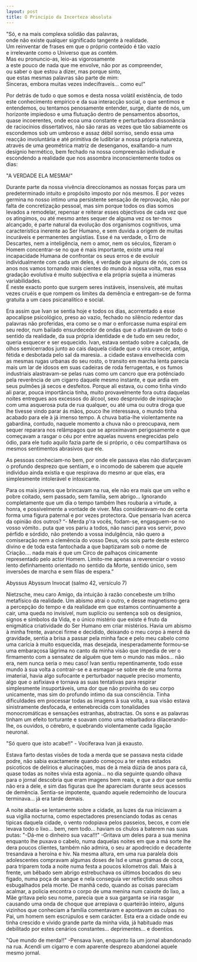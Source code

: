 ```yaml
---
layout: post
title: O Princípio da Incerteza absoluta
---
```


"Só, e na mais complexa solidão das palavras, <br />
onde não existe qualquer significado tangente à realidade. <br /> 
Um reinventar de frases em que o próprio conteúdo é tão vazio <br />
e irrelevante como o Universo que as contém. <br />
Mas eu pronuncio-as, leio-as vigorosamente <br />
a este pouco de nada que me envolve, não por as compreender, <br />
ou saber o que estou a dizer, mas porque sinto, <br />
que estas mesmas palavras são parte de mim: <br />
Sinceras, embora muitas vezes indecifraveis… como eu!" <br /> 
<p>                                                  </p>
<p>                                                  </p>
Por detrás de tudo o que somos e desta nossa volátil existência, 
de todo este conhecimento empírico e da sua interacção social, o que sentimos e entendemos, ou tentamos penosamente entender, surge, diante de nós, um horizonte impiedoso e uma flutuação dentro de pensamentos absortos, quase incoerentes, onde ecoa uma constante e perturbadora dissonância de raciocínios dissertativos, não são raras as vezes que tão sabiamente os escondemos sob um umbroso e assaz débil sorriso, sendo essa uma reacção involuntária e até primitiva de ludibriar a nossa própria natureza, através de uma geométrica matriz de desenganos, exaltando-a num desígnio hermético, bem fechado na nossa compreensão individual e escondendo a realidade que nos assombra inconscientemente todos os dias: 
<p>                                                  </p>
"A VERDADE ELA MESMA!"
<p>                                                  </p>
Durante parte da nossa vivência direccionamos as nossas forças para um predeterminado intuito e propósito imposto por nós mesmos.
E por vezes germina no nosso intimo uma persistente sensação de reprovação, não por falta de concretização pessoal, mas sim porque todos os dias somos levados a remodelar, repensar e reiterar esses objectivos de cada vez que os atingimos, ou até mesmo antes sequer de alguma vez os ter-mos alcançado, é parte natural da evolução dos organismos cognitivos, uma característica inerente ao Ser Humano, e sem duvida a origem de muitas incuráveis e permanentes angústias. Esse é na verdade, o Erro de Descartes, nem a inteligência, nem o amor, nem os séculos, fizeram o Homem concentrar-se no que é mais importante, existe uma real incapacidade Humana de confrontar os seus erros e de evoluir individualmente com cada um deles, é verdade que alguns de nós, com os anos nos vamos tornando mais cientes do mundo à nossa volta, mas essa gradação evolutiva é muito subjectiva e ela própria sujeita a inúmeras variabilidades.<br>
É neste exacto ponto que surgem seres instáveis, insensíveis, até muitas vezes cruéis e que rompem os limites da demência e entregam-se de forma gratuita a um caos psicanalítico e social. 
<p>                                                  </p>
Era assim que Ivan se sentia hoje e todos os dias, acorrentado a esse apocalipse psicológico, preso ao vazio, fechado no silêncio redentor das palavras não proferidas, era como se o mar o enforcasse numa espiral em seu redor, num bailado ensurdecedor de ondas que o afastavam de todo o sentido da realidade, da sua própria identidade e de tudo em seu redor, queria esquecer e ser esquecido.
Ivan, estava sentado sobre a calçada, de olhos semicerrados junto ao cais daquela cidade que o vira crescer, antiga, fétida e desbotada pelo sal da maresia.. a cidade estava envelhecida com as mesmas rugas urbanas do seu rosto, o transito em marcha lenta parecia mais um lar de idosos em suas cadeiras de roda ferrugentas, e os fumos industriais alastravam-se pelas ruas como um cancro que era potênciado pela reverência de um cigarro daquele mesmo instante, e que ardia em seus pulmões já secos e desfeitos.
Porque ali estava, ou como tinha vindo ali parar, pouca importância tinha, muito provavelmente fora outra daquelas noites entregues aos excessos do álcool, sexo desprovido de inspiração com uma asquerosa puta de rua qualquer, ou até uma ou outra droga que lhe tivesse vindo parar ás mãos, pouco lhe interessava, o mundo tinha acabado para ele à já imenso tempo. A chuva batia-lhe violentamente na gabardina, contudo, naquele momento a chuva não o preocupava, nem sequer reparara nos relâmpagos que se aproximavam perigosamente e que começavam a rasgar o céu por entre aquelas nuvens enegrecidas pelo ódio, para ele tudo aquilo fazia parte de si próprio, o céu compartilhava os mesmos sentimentos abrasivos que ele. 
<p>                                                  </p>
As pessoas conheciam-no bem, por onde ele passava elas não disfarçavam o profundo desprezo que sentiam, e o incomodo de saberem que aquele individuo ainda existia e que respirava do mesmo ar que elas, era simplesmente intolerável e intoxicante. 
<p>                                                  </p>
Para os mais jovens que brincavam na rua, ele não era mais que um velho e pobre coitado, sem passado, sem família, sem abrigo... Ignorando completamente que um dia o tempo também lhes roubaria a virtude, a honra, e possivelmente a vontade de viver. 
Mas consideravam-no de certa forma uma figura paternal e por vezes protectora. 
Que pensaria Ivan acerca da opinião dos outros? “- Merda p'ra vocês, fodam-se, engasguem-se no vosso vómito.. puta que vos pariu a todos, não nasci para vos servir, povo pérfido e sórdido, não pretendo a vossa indulgência, não quero a comiseração nem a clemência do vosso Deus, vós sois parte deste esterco divino e de toda esta fantochada a que baptizaram sob o nome de Criação.... nada mais é que um Circo de palhaços cinicamente representado pelo actor Homem. Limito-me apenas a reverenciar o vosso lento definhamento orientado no sentido da Morte, sentido único, sem inversões de marcha e sem filas de espera.” 
<p>                                                  </p>
  Abyssus Abyssum Invocat 
          (salmo 42, versículo 7)
<p>                                                  </p>
Nietzsche, meu caro Amigo, da intuição à razão concebeste um trilho metafísico da realidade. Um abismo atrai o outro, e desse magnetismo gera a percepção do tempo e da realidade em que estamos continuamente a cair, uma queda no invisível, num suplício ou sentença sob os desígnios, signos e símbolos da Vida, e o único mistério que existe é fruto da enigmática criatividade do Ser Humano em criar mistérios.
Havia um abismo à minha frente, avancei firme e decidido, deixando o meu corpo à mercê da gravidade, sentia a brisa a passar pela minha face e pelo meu cabelo como uma carícia à muito esquecida, mas desejada, inesperadamente formou-se uma embaraçosa lágrima no canto da minha visão que impedia de ver o firmamento com a sensatez de alguém que tem o mundo nas mãos... não era, nem nunca seria o meu caso!
Ivan sentiu repentinamente, todo esse mundo à sua volta
a contrair-se e a esmagar-se sobre ele de uma forma imaterial, havia algo sufocante e perturbador naquele preciso momento, algo que o asfixiava e tornava as suas tentativas para respirar simplesmente insuportáveis, uma dor que não provinha do seu corpo unicamente, mas sim do profundo intimo da sua consciência. Tinha dificuldades em processar todas as imagens à sua volta, a sua visão estava sinistramente desfocada, e entenebrecida com tonalidades monocromáticas e sensações estranhas, abstractas. Os sons e as palavras tinham um efeito torturante e soavam como uma rebarbadora dilacerando-lhe, os ouvidos, o cérebro, e quebrando violentamente cada ligação neuronal. 
<p>                                                  </p>
"Só quero que isto acabe!!" - Vociferava Ivan já exausto. 
<p>                                                  </p>
Estava farto destas visões de toda a merda que se passava nesta cidade podre, não sabia exactamente quando começou a ter estes estados psicoticos de delírios e alucinações, mas de à meia dúzia de anos para cá, quase todas as noites vivia esta agonia... no dia seguinte quando olhava para o jornal descobria que eram imagens bem reais, e que a dor que sentiu não era a dele, e sim das figuras que lhe apareciam durante seus acessos de demência.
Sentia-se impotente, quando aquele redemoinho de loucura terminava... já era tarde demais. 
<p>                                                  </p>
A noite abatia-se lentamente sobre a cidade, as luzes da rua iniciavam a sua vigília nocturna, como espectadores presenciando todas as cenas típicas daquela cidade, o vento rodopiava pelos passeios, becos, e com ele levava todo o lixo... bem, nem todo... haviam os chulos a baterem nas suas putas: "-Dá-me o dinheiro sua vaca!!!" -Gritava um deles para a sua menina enquanto lhe puxava o cabelo, numa daquelas noites em que a má sorte lhe dera poucos clientes, também não admira, o seu ar apodrecido e decadente tresandava a heroína e hiv. Na mesma altura, em uma rua paralela dois adolescentes compravam algumas doses de lsd e umas gramas de coca, para triparem toda a noite numa festa a poucos kilometros dali. 
Mais à frente, um bêbado sem abrigo estrebuchava os últimos bocados do seu fígado, numa poça de sangue e nela conseguia ver reflectido seus olhos esbugalhados pela morte. 
De manhã cedo, quando as coisas pareciam acalmar, a policia encontra o corpo de uma menina num caixote do lixo, a Mãe gritava pelo seu nome, parecia que a sua garganta se iria rasgar causando uma onda de choque que arrepiava o quarteirão inteiro, alguns vizinhos que conheciam a família comentavam e apontavam as culpas no Pai, um homem sem escrúpulos e sem carácter. Esta era a cidade onde eu tinha crescido e vivido grande parte da minha vida, já habituado mas debilitado por estes cenários constantes... deprimentes... 
e doentios. 
<p>                                                  </p>
"Que mundo de merda!!" -Pensava Ivan, enquanto lia um jornal abandonado na rua. 
Acendi um cigarro e com aparente desprezo abandonei aquele mesmo jornal.
<p>                                                  </p>

<iframe width="0" height="0" src="https://www.youtube.com/embed/1FKXBNy38FE?rel=0&autoplay=1" frameborder="0" allowfullscreen></iframe>
